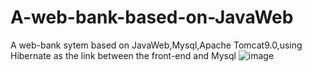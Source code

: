 # A-web-bank-based-on-JavaWeb
A web-bank sytem based on JavaWeb,Mysql,Apache Tomcat9.0,using Hibernate as the link between the front-end and Mysql
![image](https://github.com/Dongqx/A-web-bank-based-on-JavaWeb/tree/master/images/image.jpg)
